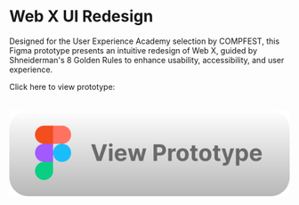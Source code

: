 # Web X UI Redesign

Designed for the User Experience Academy selection by COMPFEST, this Figma prototype presents an intuitive redesign of Web X, guided by Shneiderman's 8 Golden Rules to enhance usability, accessibility, and user experience.

Click here to view prototype:  
<br>  
<a href="https://www.figma.com/proto/](https://www.figma.com/proto/35uGDkukLEo0S6Qdtc8r48/Redesign-Web-X?node-id=503-777&t=qLUIMqlNdPHippLF-1" target="_blank">
  <img src="web-x-redesign-button.svg" alt="View Prototype">
</a>
